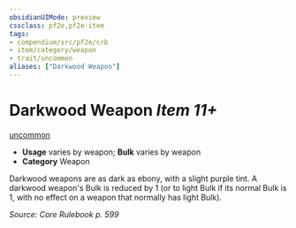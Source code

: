 ```yaml
---
obsidianUIMode: preview
cssclass: pf2e,pf2e-item
tags:
- compendium/src/pf2e/crb
- item/category/weapon
- trait/uncommon
aliases: ["Darkwood Weapon"]
---
```

# Darkwood Weapon *Item 11+*  
[uncommon](../../../rules/traits/uncommon.md)  

- **Usage** varies by weapon; **Bulk** varies by weapon
- **Category** Weapon

Darkwood weapons are as dark as ebony, with a slight purple tint. A darkwood weapon's Bulk is reduced by 1 (or to light Bulk if its normal Bulk is 1, with no effect on a weapon that normally has light Bulk).

*Source: Core Rulebook p. 599*
